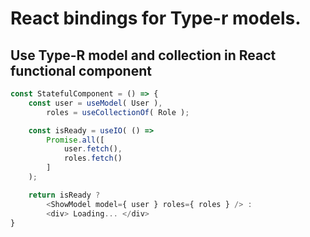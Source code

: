 # React bindings for Type-r models.

## Use Type-R model and collection in React functional component

```javascript
const StatefulComponent = () => {
    const user = useModel( User ),
        roles = useCollectionOf( Role );

    const isReady = useIO( () =>
        Promise.all([
            user.fetch(),
            roles.fetch()
        ]
    );

    return isReady ?
        <ShowModel model={ user } roles={ roles } /> :
        <div> Loading... </div>
}
```